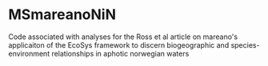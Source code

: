 # MSmareanoNiN
Code associated with analyses for the Ross et al article on mareano's applicaiton of the EcoSys framework to discern biogeographic and species-environment relationships in aphotic norwegian waters

